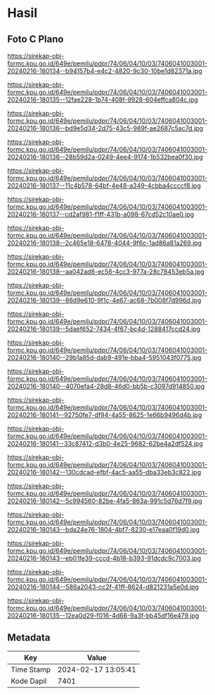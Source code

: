 # Hasil

## Foto C Plano

https://sirekap-obj-formc.kpu.go.id/649e/pemilu/pdpr/74/06/04/10/03/7406041003001-20240216-180134--b94157b4-e4c2-4820-9c30-10be1d82371a.jpg

https://sirekap-obj-formc.kpu.go.id/649e/pemilu/pdpr/74/06/04/10/03/7406041003001-20240216-180135--12fae228-1b74-408f-9928-604effca804c.jpg

https://sirekap-obj-formc.kpu.go.id/649e/pemilu/pdpr/74/06/04/10/03/7406041003001-20240216-180136--bd9e5d34-2d75-43c5-989f-ae2687c5ac7d.jpg

https://sirekap-obj-formc.kpu.go.id/649e/pemilu/pdpr/74/06/04/10/03/7406041003001-20240216-180136--28b59d2a-0249-4ee4-9174-1b532bea0f30.jpg

https://sirekap-obj-formc.kpu.go.id/649e/pemilu/pdpr/74/06/04/10/03/7406041003001-20240216-180137--11c4b578-64bf-4e48-a349-4cbba4ccccf8.jpg

https://sirekap-obj-formc.kpu.go.id/649e/pemilu/pdpr/74/06/04/10/03/7406041003001-20240216-180137--cd2af981-f1ff-431b-a098-67cd52c10ae0.jpg

https://sirekap-obj-formc.kpu.go.id/649e/pemilu/pdpr/74/06/04/10/03/7406041003001-20240216-180138--2c465e18-6478-4044-9f6c-1ad86a81a269.jpg

https://sirekap-obj-formc.kpu.go.id/649e/pemilu/pdpr/74/06/04/10/03/7406041003001-20240216-180138--aa042ad8-ec56-4cc3-977a-28c78453eb5a.jpg

https://sirekap-obj-formc.kpu.go.id/649e/pemilu/pdpr/74/06/04/10/03/7406041003001-20240216-180139--86d9e610-9f1c-4e67-ac68-7b008f7d996d.jpg

https://sirekap-obj-formc.kpu.go.id/649e/pemilu/pdpr/74/06/04/10/03/7406041003001-20240216-180139--5daef652-7434-4f67-bc4d-1288417ccd24.jpg

https://sirekap-obj-formc.kpu.go.id/649e/pemilu/pdpr/74/06/04/10/03/7406041003001-20240216-180140--29b1a85d-dab9-491e-bba4-5951043f0775.jpg

https://sirekap-obj-formc.kpu.go.id/649e/pemilu/pdpr/74/06/04/10/03/7406041003001-20240216-180140--4070efa4-28d8-46d0-bb5b-c3097d914850.jpg

https://sirekap-obj-formc.kpu.go.id/649e/pemilu/pdpr/74/06/04/10/03/7406041003001-20240216-180141--92750fe7-df94-4a55-8625-1e66b9496d4b.jpg

https://sirekap-obj-formc.kpu.go.id/649e/pemilu/pdpr/74/06/04/10/03/7406041003001-20240216-180141--33c87412-d3b0-4e25-9682-62be4a2df524.jpg

https://sirekap-obj-formc.kpu.go.id/649e/pemilu/pdpr/74/06/04/10/03/7406041003001-20240216-180142--130cdcad-efbf-4ac5-aa55-dba33eb3c822.jpg

https://sirekap-obj-formc.kpu.go.id/649e/pemilu/pdpr/74/06/04/10/03/7406041003001-20240216-180142--5c994560-82be-4fa5-863a-991c5d76d7f9.jpg

https://sirekap-obj-formc.kpu.go.id/649e/pemilu/pdpr/74/06/04/10/03/7406041003001-20240216-180143--bda24e76-1804-4bf7-8230-e17eaa0f19d0.jpg

https://sirekap-obj-formc.kpu.go.id/649e/pemilu/pdpr/74/06/04/10/03/7406041003001-20240216-180143--eb01fe39-cccd-4b18-b393-91dcdc9c7003.jpg

https://sirekap-obj-formc.kpu.go.id/649e/pemilu/pdpr/74/06/04/10/03/7406041003001-20240216-180144--586a2043-cc2f-41ff-8624-d821231a5e0d.jpg

https://sirekap-obj-formc.kpu.go.id/649e/pemilu/pdpr/74/06/04/10/03/7406041003001-20240216-180135--12ea0d29-f016-4d66-9a3f-bb45df16e479.jpg


## Metadata

| Key        | Value               |
| ---------- | ------------------- |
| Time Stamp | 2024-02-17 13:05:41 |
| Kode Dapil | 7401                |



